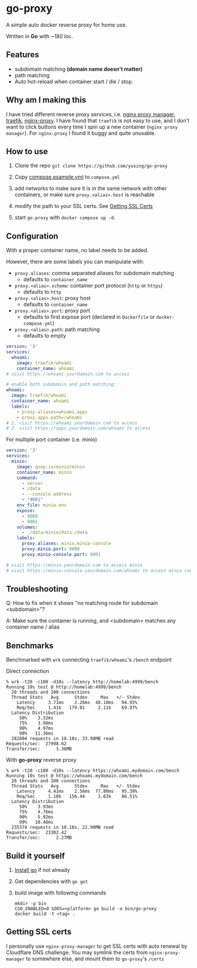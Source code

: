 # go-proxy

A simple auto docker reverse proxy for home use.

Written in **Go** with *~180 loc*.

## Features

- subdomain matching **(domain name doesn't matter)**
- path matching
- Auto hot-reload when container start / die / stop.

## Why am I making this

I have tried different reverse proxy services, i.e. [nginx proxy manager](https://nginxproxymanager.com/), [traefik](https://github.com/traefik/traefik), [nginx-proxy](https://github.com/nginx-proxy/nginx-proxy). I have found that `traefik` is not easy to use, and I don't want to click buttons every time I spin up a new container (`nginx proxy manager`). For `nginx-proxy` I found it buggy and quite unusable.

## How to use

1. Clone the repo `git clone https://github.com/yusing/go-proxy`

2. Copy [compose.example.yml](compose.example.yml) to `compose.yml`

3. add networks to make sure it is in the same network with other containers, or make sure `proxy.<alias>.host` is reachable

4. modify the path to your SSL certs. See [Getting SSL Certs](#getting-ssl-certs)

5. start `go-proxy` with `docker compose up -d`.

## Configuration

With a proper container name, no label needs to be added.

However, there are some labels you can manipulate with:

- `proxy.aliases`: comma separated aliases for subdomain matching
  - defaults to `container_name`
- `proxy.<alias>.scheme`: container port protocol (`http` or `https`)
  - defaults to `http`
- `proxy.<alias>.host`: proxy host
  - defaults to `container_name`
- `proxy.<alias>.port`: proxy port
  - defaults to first expose port (declared in `Dockerfile` or `docker-compose.yml`)
- `proxy.<alias>.path`: path matching
  - defaults to empty

```yaml
version: '3'
services:
  whoami:
    image: traefik/whoami
    container_name: whoami
# visit https://whoami.yourdomain.com to access

# enable both subdomain and path matching:
whoami:
  image: traefik/whoami
  container_name: whoami
  labels:
    - proxy.aliases=whoami,apps
    - proxy.apps.path=/whoami
# 1. visit https://whoami.yourdomain.com to access
# 2. visit https://apps.yourdomain.com/whoami to access
```

For multiple port container (i.e. minio)

```yaml
version: '3'
services:
  minio:
    image: quay.io/minio/minio
    container_name: minio
    command:
      - server
      - /data
      - --console-address
      - "9001"
    env_file: minio.env
    expose:
      - 9000
      - 9001
    volumes:
      - ./data/minio/data:/data
    labels:
      proxy.aliases: minio,minio-console
      proxy.minio.port: 9000
      proxy.minio-console.port: 9001

# visit https://minio.yourdomain.com to access minio
# visit https://minio-console.yourdomain.com/whoami to access minio console
```

## Troubleshooting

Q: How to fix when it shows "no matching route for subdomain \<subdomain>"?

A: Make sure the container is running, and \<subdomain> matches any container name / alias

## Benchmarks

Benchmarked with `wrk` connecting `traefik/whoami`'s `/bench` endpoint

Direct connection

```shell
% wrk -t20 -c100 -d10s --latency http://homelab:4999/bench
Running 10s test @ http://homelab:4999/bench
  20 threads and 100 connections
  Thread Stats   Avg      Stdev     Max   +/- Stdev
    Latency     3.71ms    2.26ms  48.10ms   94.95%
    Req/Sec     1.41k   179.01     2.11k    69.97%
  Latency Distribution
     50%    3.32ms
     75%    3.98ms
     90%    4.97ms
     99%   11.36ms
  282804 requests in 10.10s, 33.98MB read
Requests/sec:  27998.62
Transfer/sec:      3.36MB
```

With **go-proxy** reverse proxy

```shell
% wrk -t20 -c100 -d10s --latency https://whoami.mydomain.com/bench
Running 10s test @ https://whoami.mydomain.com/bench
  20 threads and 100 connections
  Thread Stats   Avg      Stdev     Max   +/- Stdev
    Latency     4.41ms    2.56ms  77.80ms   95.38%
    Req/Sec     1.18k   156.44     1.63k    86.51%
  Latency Distribution
     50%    3.93ms
     75%    4.76ms
     90%    5.92ms
     99%   10.46ms
  235374 requests in 10.10s, 22.90MB read
Requests/sec:  23302.42
Transfer/sec:      2.27MB
```

## Build it yourself

1. [Install go](https://go.dev/doc/install) if not already

2. Get dependencies with `go get`

3. build image with following commands

    ```shell
    mkdir -p bin
    CGO_ENABLED=0 GOOS=<platform> go build -o bin/go-proxy
    docker build -t <tag> .
    ```

## Getting SSL certs

I personally use `nginx-proxy-manager` to get SSL certs with auto renewal by Cloudflare DNS challenge. You may symlink the certs from `nginx-proxy-manager` to somewhere else, and mount them to `go-proxy`'s `/certs`
